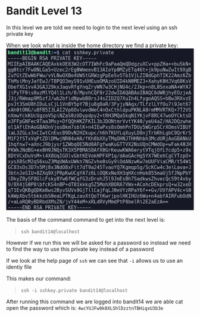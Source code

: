 # Bandit Level 13
In this level we are told we need to login to the next level using an ssh private key

When we look what is inside the home directory we find a private key:
![546df4b1.png](../src/546df4b1.png)

The basis of the command command to get into the next level is:
> `ssh bandit14@localhost`

However if we run this we will be asked for a password so instead we need to find the way to use this private key instead of a password

If we look at the help page of `ssh` we can see that `-i` allows us to use an identiy file

This makes our command:
> `ssh -i sshkey.private bandit14@localhost`

After running this command we are logged into bandit14 we are able cat open the password which is: `4wcYUJFw0k0XLShlDzztnTBHiqxU3b3e`
